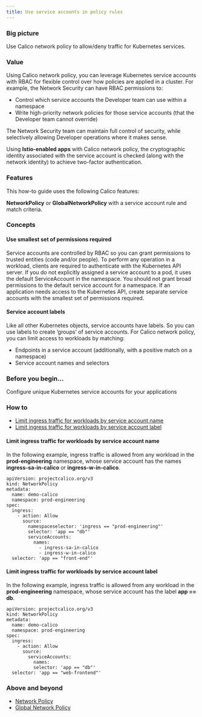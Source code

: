 ```yaml
---
title: Use service accounts in policy rules
---
```


### Big picture

Use Calico network policy to allow/deny traffic for Kubernetes services. 

### Value

Using Calico network policy, you can leverage Kubernetes service accounts with RBAC for flexible control over how policies are applied in a cluster. For example, the Network Security can have RBAC permissions to:

- Control which service accounts the Developer team can use within a namespace
- Write high-priority network policies for those service accounts (that the Developer team cannot override) 

The Network Security team can maintain full control of security, while selectively allowing Developer operations where it makes sense.  

Using **Istio-enabled apps** with Calico network policy, the cryptographic identity associated with the service account is checked (along with the network identity) to achieve two-factor authentication.

### Features

This how-to guide uses the following Calico features:

**NetworkPolicy** or **GlobalNetworkPolicy** with a service account rule and match criteria.


### Concepts

#### Use smallest set of permissions required

Service accounts are controlled by RBAC so you can grant permissions to trusted entities (code and/or people). To perform any operation in a workload, clients are required to authenticate with the Kubernetes API server. If you do not explicitly assigned a service account to a pod, it uses the default ServiceAccount in the namespace. You should not grant broad permissions to the default service account for a namespace. If an application needs access to the Kubernetes API, create separate service accounts with the smallest set of permissions required. 

#### Service account labels

Like all other Kubernetes objects, service accounts have labels. So you can use labels to create ‘groups’ of service accounts. For Calico network policy, you can limit access to workloads by matching:

- Endpoints in a service account (additionally, with a positive match on a namespace)
- Service account names and selectors

### Before you begin...

Configure unique Kubernetes service accounts for your applications

### How to

- [Limit ingress traffic for workloads by service account name](#limit-ingress-traffic-for-workloads-by-service-account-name)
- [Limit ingress traffic for workloads by service account label](#limit-ingress-traffic-for-workloads-by-service-account-label)

#### Limit ingress traffic for workloads by service account name

In the following example, ingress traffic is allowed from any workload in the **prod-engineering** namespace, whose service account has the names **ingress-sa-in-calico** or **ingress-w-in-calico**.

```
apiVersion: projectcalico.org/v3
kind: NetworkPolicy
metadata: 
  name: demo-calico
  namespace: prod-engineering
spec: 
  ingress: 
    - action: Allow
      source: 
        namespaceselector: 'ingress == "prod-engineering"'
        selector: 'app == "db"'
        serviceAccounts: 
          names: 
            - ingress-sa-in-calico
            - ingress-w-in-calico
  selector: 'app == "front-end"'
```

#### Limit ingress traffic for workloads by service account label

In the following example, ingress traffic is allowed from any workload in the **prod-engineering** namespace, whose service account has the label **app == db**.

```
apiVersion: projectcalico.org/v3
kind: NetworkPolicy
metadata: 
  name: demo-calico
  namespace: prod-engineering
spec: 
  ingress: 
    - action: Allow
      source: 
        serviceAccounts: 
          names: 
          selector: 'app == "db"'
  selector: 'app == "web-frontend"'
```

### Above and beyond

- [Network Policy]({{site.baseurl}}/{{page.version}}/reference/resources/networkpolicy) 
- [Global Network Policy]({{site.baseurl}}/{{page.version}}/reference/resources/globalnetworkpolicy) 
